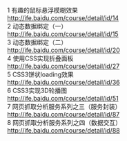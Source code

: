 1 有趣的鼠标悬浮模糊效果<br>
http://ife.baidu.com/course/detail/id/14<br>
2 动态数据绑定（一）<br>
http://ife.baidu.com/course/detail/id/15<br>
3 动态数据绑定（二）<br>
http://ife.baidu.com/course/detail/id/20<br>
4 使用CSS实现折叠面板<br>
http://ife.baidu.com/course/detail/id/27<br>
5 CSS3饼状loading效果<br>
http://ife.baidu.com/course/detail/id/36<br>
6 CSS3实现3D轮播图<br>
http://ife.baidu.com/course/detail/id/51<br>
7 网页抓取分析服务系列之三（服务封装）<br>
http://ife.baidu.com/course/detail/id/87<br>
8 网页抓取分析服务系列之四（数据交互）<br>
http://ife.baidu.com/course/detail/id/88<br>